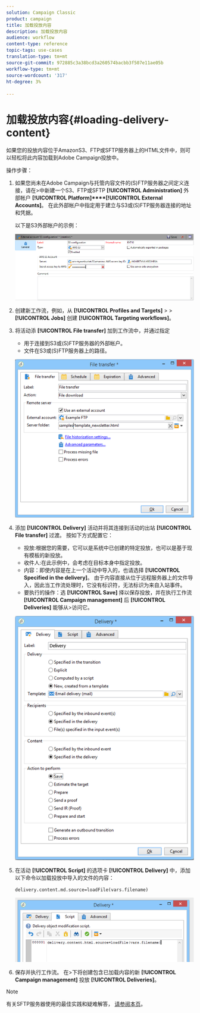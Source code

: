 ```yaml
---
solution: Campaign Classic
product: campaign
title: 加载投放内容
description: 加载投放内容
audience: workflow
content-type: reference
topic-tags: use-cases
translation-type: tm+mt
source-git-commit: 972885c3a38bcd3a260574bacbb3f507e11ae05b
workflow-type: tm+mt
source-wordcount: '317'
ht-degree: 3%

---
```



# 加载投放内容{#loading-delivery-content}

如果您的投放内容位于AmazonS3、FTP或SFTP服务器上的HTML文件中，则可以轻松将此内容加载到Adobe Campaign投放中。

操作步骤：

1. 如果您尚未在Adobe Campaign与托管内容文件的(S)FTP服务器之间定义连接，请在>中新建一个S3、FTP或SFTP **[!UICONTROL Administration]** 外部帐户 **[!UICONTROL Platform]****[!UICONTROL External Accounts]**。 在此外部帐户中指定用于建立与S3或(S)FTP服务器连接的地址和凭据。

   以下是S3外部帐户的示例：

   ![](assets/delivery_loadcontent_filetransfertexamples3.png)

1. 创建新工作流，例如，从 **[!UICONTROL Profiles and Targets]** > > **[!UICONTROL Jobs]** 创建 **[!UICONTROL Targeting workflows]**。
1. 将活动添 **[!UICONTROL File transfer]** 加到工作流中，并通过指定

   * 用于连接到S3或(S)FTP服务器的外部帐户。
   * 文件在S3或(S)FTP服务器上的路径。

   ![](assets/delivery_loadcontent_filetransfertexample.png)

1. 添加 **[!UICONTROL Delivery]** 活动并将其连接到活动的出站 **[!UICONTROL File transfer]** 过渡。 按如下方式配置它：

   * 投放:根据您的需要，它可以是系统中已创建的特定投放，也可以是基于现有模板的新投放。
   * 收件人:在此示例中，会考虑在目标本身中指定投放。
   * 内容：即使内容是在上一个活动中导入的，也请选择 **[!UICONTROL Specified in the delivery]**。 由于内容直接从位于远程服务器上的文件导入，因此当工作流处理时，它没有标识符，无法标识为来自入站事件。
   * 要执行的操作：选 **[!UICONTROL Save]** 择以保存投放，并在执行工作流 **[!UICONTROL Campaign management]** 后 **[!UICONTROL Deliveries]** 能够从>访问它。

   ![](assets/delivery_loadcontent_activityexample.png)

1. 在活动 **[!UICONTROL Script]** 的选项卡 **[!UICONTROL Delivery]** 中，添加以下命令以加载投放中导入的文件的内容：

   ```
   delivery.content.md.source=loadFile(vars.filename)
   ```

   ![](assets/delivery_loadcontent_script.png)

1. 保存并执行工作流。 在>下将创建包含已加载内容的新 **[!UICONTROL Campaign management]** 投放 **[!UICONTROL Deliveries]**。

>[!NOTE]
>
>有关SFTP服务器使用的最佳实践和疑难解答， [请参阅本页](../../platform/using/sftp-server-usage.md)。
